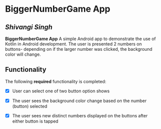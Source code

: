 # BiggerNumberGame App

## *Shivangi Singh*

**BiggerNumberGame App** A simple Android app to demonstrate the use of Kotlin in Android development. The user is presented 2 numbers on buttons- depending on if the larger number was clicked, the background color will change.

## Functionality

The following **required** functionality is completed:

* [x] User can select one of two button option shows
* [x] The user sees the background color change based on the number (button) selected
* [x] The user sees new distinct numbers displayed on the buttons after either button is tapped



